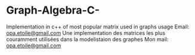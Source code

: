 # Graph-Algebra-C-
Implementation in c++ of most popular matrix used in graphs usage Email: opa.etoile@gmail.com  Une implementation des matrices les plus couramment utilisées dans la modelistaion des graphes Mon mail: opa.etoile@gmail.com 

